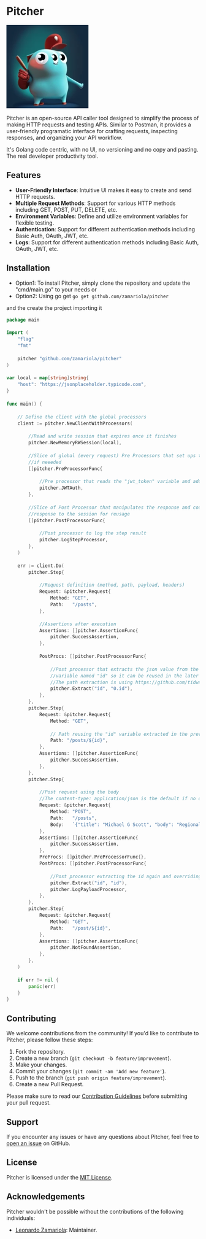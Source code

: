# Pitcher

![Pitcher Logo](https://github.com/zamariola/pitcher/blob/eb35ebd720043189e30fb0002354ab79f688f845/docs/pitcher-mascot.png)

Pitcher is an open-source API caller tool designed to simplify the process of making HTTP requests and testing APIs. Similar to Postman, it provides a user-friendly programatic interface for crafting requests, inspecting responses, and organizing your API workflow.

It's Golang code centric, with no UI, no versioning and no copy and pasting. The real developer productivity tool.

## Features

- **User-Friendly Interface**: Intuitive UI makes it easy to create and send HTTP requests.
- **Multiple Request Methods**: Support for various HTTP methods including GET, POST, PUT, DELETE, etc.
- **Environment Variables**: Define and utilize environment variables for flexible testing.
- **Authentication**: Support for different authentication methods including Basic Auth, OAuth, JWT, etc.
- **Logs**: Support for different authentication methods including Basic Auth, OAuth, JWT, etc.

## Installation

- Option1: To install Pitcher, simply clone the repository and update the "cmd/main.go" to your needs or
- Option2: Using go get
```go get github.com/zamariola/pitcher```

and the create the project importing it

```go
package main

import (
	"flag"
	"fmt"

	pitcher "github.com/zamariola/pitcher"
)

var local = map[string]string{
	"host": "https://jsonplaceholder.typicode.com",
}

func main() {

	// Define the client with the global processors
	client := pitcher.NewClientWithProcessors(

		//Read and write session that expires once it finishes
		pitcher.NewMemoryRWSession(local),

		//Slice of global (every request) Pre Processors that set ups the session and variables
		//if neeeded
		[]pitcher.PreProcessorFunc{

			//Pre processor that reads the "jwt_token" variable and adds to the Request Header
			pitcher.JWTAuth,
		},

		//Slice of Post Processor that manipulates the response and could extract values from
		//response to the session for reusage
		[]pitcher.PostProcessorFunc{

			//Post processor to log the step result
			pitcher.LogStepProcessor,
		},
	)

	err := client.Do(
		pitcher.Step{

			//Request definition (method, path, payload, headers)
			Request: &pitcher.Request{
				Method: "GET",
				Path:   "/posts",
			},

			//Assertions after execution
			Assertions: []pitcher.AssertionFunc{
				pitcher.SuccessAssertion,
			},

			PostProcs: []pitcher.PostProcessorFunc{

				//Post processor that extracts the json value from the path 0.id to the session
				//variable named "id" so it can be reused in the later steps
				//The path extraction is using https://github.com/tidwall/gjson notation
				pitcher.Extract("id", "0.id"),
			},
		},
		pitcher.Step{
			Request: &pitcher.Request{
				Method: "GET",

				// Path reusing the "id" variable extracted in the previous steps
				Path: "/posts/${id}",
			},
			Assertions: []pitcher.AssertionFunc{
				pitcher.SuccessAssertion,
			},
		},
		pitcher.Step{

			//Post request using the body
			//The content-type: application/json is the default if no other is informed
			Request: &pitcher.Request{
				Method: "POST",
				Path:   "/posts",
				Body:   `{"title": "Michael G Scott", "body": "Regional Manager ${randomUUID}", "userId": 1 }`,
			},
			Assertions: []pitcher.AssertionFunc{
				pitcher.SuccessAssertion,
			},
			PreProcs: []pitcher.PreProcessorFunc{},
			PostProcs: []pitcher.PostProcessorFunc{

				//Post processor extracting the id again and overriding the previous value
				pitcher.Extract("id", "id"),
				pitcher.LogPayloadProcessor,
			},
		},
		pitcher.Step{
			Request: &pitcher.Request{
				Method: "GET",
				Path:   "/post/${id}",
			},
			Assertions: []pitcher.AssertionFunc{
				pitcher.NotFoundAssertion,
			},
		},
	)

	if err != nil {
		panic(err)
	}
}

```


## Contributing

We welcome contributions from the community! If you'd like to contribute to Pitcher, please follow these steps:

1. Fork the repository.
2. Create a new branch (`git checkout -b feature/improvement`).
3. Make your changes.
4. Commit your changes (`git commit -am 'Add new feature'`).
5. Push to the branch (`git push origin feature/improvement`).
6. Create a new Pull Request.

Please make sure to read our [Contribution Guidelines](link-to-contribution-guidelines) before submitting your pull request.

## Support

If you encounter any issues or have any questions about Pitcher, feel free to [open an issue](https://github.com/zamariola/pitcher/issues) on GitHub.

## License

Pitcher is licensed under the [MIT License](link-to-license).

## Acknowledgements

Pitcher wouldn't be possible without the contributions of the following individuals:

- [Leonardo Zamariola](https://github.com/zamariola): Maintainer.
